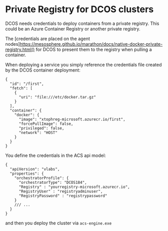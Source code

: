 # Private Registry for DCOS clusters

DCOS needs credentials to deploy containers from a private registry. This could be an Azure Container Registry or another private registry.

The [credentials are placed on the agent nodes]https://mesosphere.github.io/marathon/docs/native-docker-private-registry.html() for DCOS to present them to the registry when pulling a container.

When deploying a service you simply reference the credentials file created by the DCOS container deployment:

```
{
  "id": "/first",
  "fetch": [
    {
      "uri": "file:///etc/docker.tar.gz"
    }
  ],
  "container": {
    "docker": {
      "image": "xtophreg-microsoft.azurecr.io/first",
      "forcePullImage": false,
      "privileged": false,
      "network": "HOST"
    }
  }
} 
```

You define the credentials in the ACS api model:
```
{
  "apiVersion": "vlabs",
  "properties": {
    "orchestratorProfile": {
      "orchestratorType": "DCOS184",
      "Registry" : "yourregistry-microsoft.azurecr.io",
      "RegistryUser" : "registryadminuser",
      "RegistryPassword" : "registrypassword"
    }
    /// ...
  }
}
```

and then you deploy the cluster via ```acs-engine.exe```

